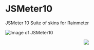 # JSMeter10
JSMeter 10 Suite of skins for Rainmeter

![Image of  JSMeter10](https://github.com/jsmorley/JSMeter10/blob/main/Welcome/JSMeter10.jpg)

<div style="text-align:center"><img src="https://github.com/jsmorley/JSMeter10/blob/main/Welcome/WelcomeImage.jpg" /></div>


